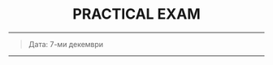 <h1 align="center">PRACTICAL EXAM</h1>

<hr>

<blockquote>
    <p>Дата: 7-ми декември</p>
</blockquote>
<hr>